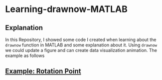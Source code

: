# Learning-drawnow-MATLAB
## Explanation
In this Repository, I showed some code I created when learning about the `drawnow` function in MATLAB and some explanation about it.
Using `drawnow` we could update a figure and can create data visualization animation. The example as follows

## [Example: Rotation Point](RotationPoint.m)

